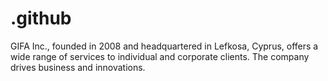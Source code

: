 # .github
GIFA Inc., founded in 2008 and headquartered in Lefkosa, Cyprus, offers a wide range of services to individual and corporate clients. The company drives business and innovations. 
